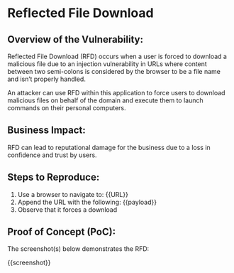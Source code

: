 # Reflected File Download

## Overview of the Vulnerability:

Reflected File Download (RFD) occurs when a user is forced to download a malicious file due to an injection vulnerability in URLs where content between two semi-colons is considered by the browser to be a file name and isn’t properly handled.

An attacker can use RFD within this application to force users to download malicious files on behalf of the domain and execute them to launch commands on their personal computers.

## Business Impact:

RFD can lead to reputational damage for the business due to a loss in confidence and trust by users.

## Steps to Reproduce:

1. Use a browser to navigate to: {{URL}}
1. Append the URL with the following: {{payload}}
1. Observe that it forces a download

## Proof of Concept (PoC):

The screenshot(s) below demonstrates the RFD:

{{screenshot}}
